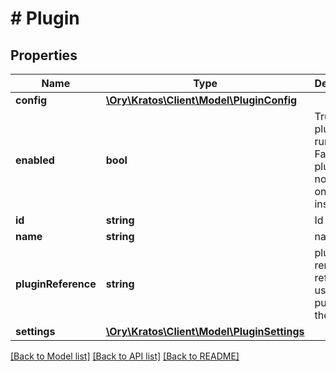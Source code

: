 # # Plugin

## Properties

Name | Type | Description | Notes
------------ | ------------- | ------------- | -------------
**config** | [**\Ory\Kratos\Client\Model\PluginConfig**](PluginConfig.md) |  |
**enabled** | **bool** | True if the plugin is running. False if the plugin is not running, only installed. |
**id** | **string** | Id | [optional]
**name** | **string** | name |
**pluginReference** | **string** | plugin remote reference used to push/pull the plugin | [optional]
**settings** | [**\Ory\Kratos\Client\Model\PluginSettings**](PluginSettings.md) |  |

[[Back to Model list]](../../README.md#models) [[Back to API list]](../../README.md#endpoints) [[Back to README]](../../README.md)
